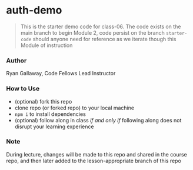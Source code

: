 # auth-demo

> This is the starter demo code for class-06.  The code exists on the main branch to begin Module 2, code persist on the branch `starter-code` should anyone need for reference as we iterate though this Module of instruction

### Author

Ryan Gallaway, Code Fellows Lead Instructor

### How to Use

- (optional) fork this repo
- clone repo (or forked repo) to your local machine
- `npm i` to install dependencies
- (optional) follow along in class *if and only if* following along does not disrupt your learning experience

### Note

During lecture, changes will be made to this repo and shared in the course repo, and then later added to the lesson-appropriate branch of this repo
